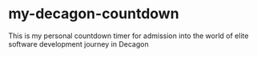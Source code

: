 # my-decagon-countdown
This is my personal countdown timer for admission into the world of elite software development journey in Decagon
